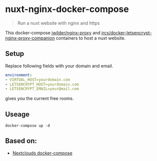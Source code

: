 # nuxt-nginx-docker-compose

> Run a nuxt website with nginx and https

This docker-compose [jwilder/nginx-proxy](https://github.com/jwilder/nginx-proxy) and [jrcs/docker-letsencrypt-nginx-proxy-companion](https://github.com/JrCs/docker-letsencrypt-nginx-proxy-companion) containers to host a nuxt website. 

## Setup
Replace following fields with your domain and email.
```yml
environment:
- VIRTUAL_HOST=yourdomain.com 
- LETSENCRYPT_HOST=yourdomain.com
- LETSENCRYPT_EMAIL=your@mail.com
```
gives you the current free rooms.

## Useage
```
docker-compose up -d 
```

## Based on:

- [Nextclouds docker-compose](https://github.com/nextcloud/docker/tree/master/.examples)
